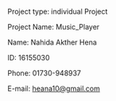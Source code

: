 Project type: individual Project 

Project Name: Music_Player 

Name: Nahida Akther Hena

ID: 16155030 

Phone: 01730-948937

E-mail: heana10@gmail.com 
